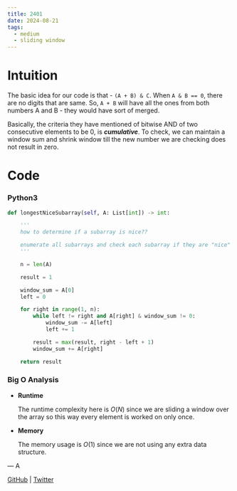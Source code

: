 ```yaml
---
title: 2401
date: 2024-08-21
tags:
  - medium
  - sliding window
---
```


# Intuition

The basic idea for our code is that - `(A + B) & C`. When `A & B == 0`, there are no digits that are same. So, `A + B` will have all the ones from both numbers A and B - they would have sort of merged.

Basically, the criteria they have mentioned of bitwise AND of two consecutive elements to be 0, is **_cumulative_**. To check, we can maintain a window sum and shrink window till the new number we are checking does not result in zero.

# Code

### Python3

```python
def longestNiceSubarray(self, A: List[int]) -> int:

    '''
    how to determine if a subarray is nice??

    enumerate all subarrays and check each subarray if they are "nice"
    '''

    n = len(A)

    result = 1

    window_sum = A[0]
    left = 0

    for right in range(1, n):
        while left != right and A[right] & window_sum != 0:
            window_sum -= A[left]
            left += 1

        result = max(result, right - left + 1)
        window_sum += A[right]

    return result
```

### Big O Analysis

- **Runtime**

  The runtime complexity here is $O(N)$ since we are sliding a window over the array so this way every element is worked on only once.

- **Memory**

  The memory usage is $O(1)$ since we are not using any extra data structure.

— A

[GitHub](https://github.com/AtharvaKamble) | [Twitter](https://twitter.com/AtharvaKamble07)
